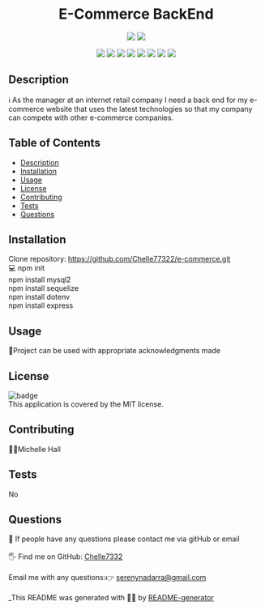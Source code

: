 
<h1 align="center">E-Commerce BackEnd</h1>
<p align="center">
    <img src="https://img.shields.io/github/repo-size/Chelle77322/e-commerce" />
    <img src = "https://img.shields.io/badge/license-MIT-brightgreen"<br />
</p>
 <p align="center">
    <img src="https://img.shields.io/badge/Javascript-yellow" />
    <img src="https://img.shields.io/badge/jQuery-blue"  />
    <img src="https://img.shields.io/badge/-node.js-green" />
    <img src="https://img.shields.io/badge/-inquirer-red" >
     <img src="https://img.shields.io/badge/-sequelize-blue" >
      <img src="https://img.shields.io/badge/-express-yellow" >
    <img src="https://img.shields.io/badge/-Insomnia-lightgrey" />
    <img src="https://img.shields.io/badge/-json-orange" />
</p>


## Description
ℹ️ As the manager at an internet retail company I need a back end for my e-commerce website that uses the latest technologies
so that my company can compete with other e-commerce companies.

## Table of Contents
- [Description](#description)
- [Installation](#installation)
- [Usage](#usage)
- [License](#license)
- [Contributing](#contributing)
- [Tests](#tests)
- [Questions](#questions)
## Installation
Clone repository: https://github.com/Chelle77322/e-commerce.git <br>
💻 npm init <br>
npm install mysql2 <br>
npm install sequelize <br>
npm install dotenv <br>
npm install express <br>
## Usage
📖Project can be used with  appropriate acknowledgments made
## License
![badge](https://img.shields.io/badge/license-MIT-brightgreen)
<br />
This application is covered by the MIT license. 
## Contributing
🙋‍♀️Michelle Hall
## Tests
 No
## Questions
🤔 If people have any questions please contact me via gitHub or email<br />
<br />
🖐️ Find me on GitHub: [Chelle7332](https://github.com/Chelle7332)<br />
<br />
 Email me with any questions:👉 serenynadarra@gmail.com<br /><br />
_This README was generated with 🤸‍♀️ by [README-generator](https://github.com/Chelle77322/README-Generator)
    
